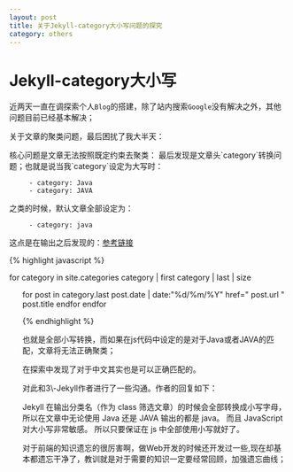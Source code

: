 ```yaml
---
layout: post
title: 关于Jekyll-category大小写问题的探究
category: others
---
```


# Jekyll-category大小写

近两天一直在调探索个人`Blog`的搭建，除了站内搜索`Google`没有解决之外，其他问题目前已经基本解决；
<p>关于文章的聚类问题，最后困扰了我大半天：</p>
核心问题是文章无法按照既定约束去聚类：
最后发现是文章头`category`转换问题；也就是说当我`category`设定为大写时：

         - category: Java
         - category: JAVA

之类的时候，默认文章全部设定为：

         - category: java

这点是在输出之后发现的：[参考链接](http://www.tuicool.com/articles/INBnMz)

{% highlight javascript %}

for category in site.categories
category | first 
category | last | size
<ul class="arc-list">
for post in category.last 
    post.date | date:"%d/%m/%Y"
        href=" post.url "  post.title 
  endfor 
endfor 

{% endhighlight  %}

<p>也就是全部小写转换，而如果在js代码中设定的是对于Java或者JAVA的匹配，文章将无法正确聚类；</p>
<p>在探索中发现了对于中文其实也是可以正确匹配的。</p>
对此和3\-Jekyll作者进行了一些沟通。作者的回复如下：
<p>Jekyll 在输出分类名（作为 class 筛选文章）的时候会全部转换成小写字母， 所以在文章中无论使用 Java 还是 JAVA 输出的都是 java。 而且 JavaScript 对大小写非常敏感。 所以只要保证在 js 中全部使用小写就好了。</p>
对于前端的知识遗忘的很厉害啊，做Web开发的时候还开发过一些,现在却基本都遗忘干净了，教训就是对于需要的知识一定要经常回顾，加强遗忘曲线；






